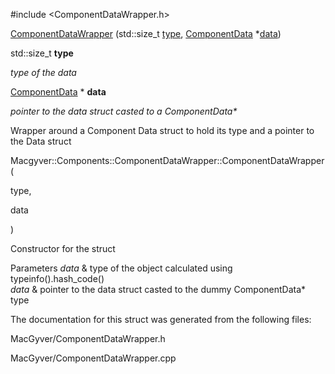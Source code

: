 <div id="struct_macgyver_1_1_components_1_1_component_data_wrapper">

</div>

<span id="struct_macgyver_1_1_components_1_1_component_data_wrapper"
label="struct_macgyver_1_1_components_1_1_component_data_wrapper"></span>

\#include $<$ComponentDataWrapper.h$>$

<div class="DoxyCompactItemize">

[ComponentDataWrapper](#struct_macgyver_1_1_components_1_1_component_data_wrapper_a47ae3cfe3aeb685ff1cf1ba41621a580)
(std::size_t
[type](#struct_macgyver_1_1_components_1_1_component_data_wrapper_a7c194cfc372ea14e845e1df08f31312d),
[ComponentData](#struct_macgyver_1_1_components_1_1_component_data)
$\ast$[data](#struct_macgyver_1_1_components_1_1_component_data_wrapper_a3da08c4e9c2b35a3b8e07938ea35a024))

</div>

<div class="DoxyCompactItemize">

<span id="struct_macgyver_1_1_components_1_1_component_data_wrapper_a7c194cfc372ea14e845e1df08f31312d"
label="struct_macgyver_1_1_components_1_1_component_data_wrapper_a7c194cfc372ea14e845e1df08f31312d"></span>
std::size_t **type**

<div class="DoxyCompactList">

*type of the data*

</div>

<span id="struct_macgyver_1_1_components_1_1_component_data_wrapper_a3da08c4e9c2b35a3b8e07938ea35a024"
label="struct_macgyver_1_1_components_1_1_component_data_wrapper_a3da08c4e9c2b35a3b8e07938ea35a024"></span>
[ComponentData](#struct_macgyver_1_1_components_1_1_component_data)
$\ast$ **data**

<div class="DoxyCompactList">

*pointer to the data struct casted to a ComponentData$\ast$*

</div>

</div>

Wrapper around a Component Data struct to hold its type and a pointer to
the Data struct

<span id="struct_macgyver_1_1_components_1_1_component_data_wrapper_a47ae3cfe3aeb685ff1cf1ba41621a580"
label="struct_macgyver_1_1_components_1_1_component_data_wrapper_a47ae3cfe3aeb685ff1cf1ba41621a580"></span>

Macgyver::Components::ComponentDataWrapper::ComponentDataWrapper (

<div class="DoxyParamCaption">

type,

data

</div>

)

Constructor for the struct

<div class="DoxyParams">

Parameters *data* & type of the object calculated using
typeinfo().hash_code()  
*data* & pointer to the data struct casted to the dummy
ComponentData$\ast$ type  

</div>

The documentation for this struct was generated from the following
files:

<div class="DoxyCompactItemize">

MacGyver/ComponentDataWrapper.h

MacGyver/ComponentDataWrapper.cpp

</div>
